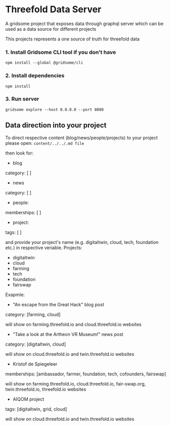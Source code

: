 # Threefold Data Server

A gridsome project that exposes data through graphql server which can be used as a data source
for different projects

This projects represents a one source of truth for threefold data


### 1. Install Gridsome CLI tool if you don't have

`npm install --global @gridsome/cli`

### 2. Install dependencies

`npm install`

### 3. Run server

`gridsome explore --host 0.0.0.0 --port 8080`


## Data direction into your project

To direct respective content (blog/news/people/projects) to your project please open: 
`content/../../.md file`

then look for:

- blog

category: [ ]

- news

category: [ ]

- people:

memberships: [ ]

- project:

tags: [ ]

and provide your project's name (e.g. digitaltwin, cloud, tech, foundation etc.) in respective veriable.
Projects: 
- digitaltwin
- cloud
- farming
- tech
- foundation
- fairswap

Exapmle:

- "An escape from the Great Hack" blog post

category: [farming, cloud]

will show on farming.threefold.io and cloud.threefold.io websites

- "Take a look at the Artheon VR Museum!" news post

category: [digitaltwin, cloud]

will show on cloud.threefold.io and twin.threefold.io websites

- Kristof de Spiegeleer

memberships: [ambassador, farmer, foundation, tech, cofounders, fairswap]

will show on farming.threefold.io, cloud.threefold.io, fair-swap.org, twin.threefold.io, threefold.io websites

- AIQOM project

tags: [digitaltwin, grid, cloud]

will show on cloud.threefold.io and twin.threefold.io websites



